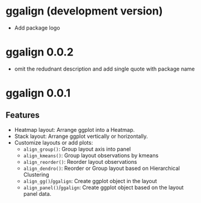 # ggalign (development version)

* Add package logo

# ggalign 0.0.2
  
* omit the redudnant description and add single quote with package name

# ggalign 0.0.1

## Features

* Heatmap layout: Arrange ggplot into a Heatmap.
* Stack layout: Arrange ggplot vertically or horizontally.
* Customize layouts or add plots:
  * `align_group()`: Group layout axis into panel
  * `align_kmeans()`: Group layout observations by kmeans
  * `align_reorder()`: Reorder layout observations
  * `align_dendro()`: Reorder or Group layout based on Hierarchical Clustering
  * `align_gg()`/`ggalign`: Create ggplot object in the layout
  * `align_panel()`/`ggalign`: Create ggplot object based on the layout panel data.
